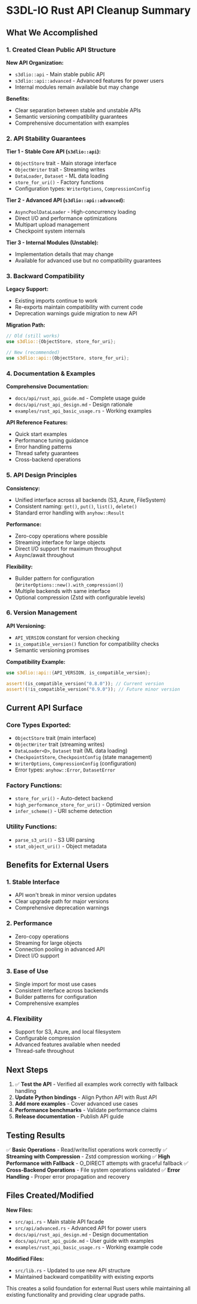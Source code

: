 # S3DL-IO Rust API Cleanup Summary

## What We Accomplished

### 1. **Created Clean Public API Structure**

**New API Organization:**
- `s3dlio::api` - Main stable public API 
- `s3dlio::api::advanced` - Advanced features for power users
- Internal modules remain available but may change

**Benefits:**
- Clear separation between stable and unstable APIs
- Semantic versioning compatibility guarantees
- Comprehensive documentation with examples

### 2. **API Stability Guarantees**

**Tier 1 - Stable Core API (`s3dlio::api`):**
- `ObjectStore` trait - Main storage interface
- `ObjectWriter` trait - Streaming writes  
- `DataLoader`, `Dataset` - ML data loading
- `store_for_uri()` - Factory functions
- Configuration types: `WriterOptions`, `CompressionConfig`

**Tier 2 - Advanced API (`s3dlio::api::advanced`):**
- `AsyncPoolDataLoader` - High-concurrency loading
- Direct I/O and performance optimizations
- Multipart upload management
- Checkpoint system internals

**Tier 3 - Internal Modules (Unstable):**
- Implementation details that may change
- Available for advanced use but no compatibility guarantees

### 3. **Backward Compatibility**

**Legacy Support:**
- Existing imports continue to work
- Re-exports maintain compatibility with current code
- Deprecation warnings guide migration to new API

**Migration Path:**
```rust
// Old (still works)
use s3dlio::{ObjectStore, store_for_uri};

// New (recommended)  
use s3dlio::api::{ObjectStore, store_for_uri};
```

### 4. **Documentation & Examples**

**Comprehensive Documentation:**
- `docs/api/rust_api_guide.md` - Complete usage guide
- `docs/api/rust_api_design.md` - Design rationale
- `examples/rust_api_basic_usage.rs` - Working examples

**API Reference Features:**
- Quick start examples
- Performance tuning guidance
- Error handling patterns
- Thread safety guarantees
- Cross-backend operations

### 5. **API Design Principles**

**Consistency:**
- Unified interface across all backends (S3, Azure, FileSystem)
- Consistent naming: `get()`, `put()`, `list()`, `delete()`
- Standard error handling with `anyhow::Result`

**Performance:**
- Zero-copy operations where possible
- Streaming interface for large objects
- Direct I/O support for maximum throughput
- Async/await throughout

**Flexibility:**
- Builder pattern for configuration (`WriterOptions::new().with_compression()`)
- Multiple backends with same interface
- Optional compression (Zstd with configurable levels)

### 6. **Version Management**

**API Versioning:**
- `API_VERSION` constant for version checking
- `is_compatible_version()` function for compatibility checks
- Semantic versioning promises

**Compatibility Example:**
```rust
use s3dlio::api::{API_VERSION, is_compatible_version};

assert!(is_compatible_version("0.8.0")); // Current version
assert!(!is_compatible_version("0.9.0")); // Future minor version
```

## Current API Surface

### Core Types Exported:
- `ObjectStore` trait (main interface)
- `ObjectWriter` trait (streaming writes)
- `DataLoader<D>`, `Dataset` trait (ML data loading)
- `CheckpointStore`, `CheckpointConfig` (state management)
- `WriterOptions`, `CompressionConfig` (configuration)
- Error types: `anyhow::Error`, `DatasetError`

### Factory Functions:
- `store_for_uri()` - Auto-detect backend
- `high_performance_store_for_uri()` - Optimized version
- `infer_scheme()` - URI scheme detection

### Utility Functions:
- `parse_s3_uri()` - S3 URI parsing
- `stat_object_uri()` - Object metadata

## Benefits for External Users

### 1. **Stable Interface**
- API won't break in minor version updates
- Clear upgrade path for major versions
- Comprehensive deprecation warnings

### 2. **Performance**
- Zero-copy operations
- Streaming for large objects
- Connection pooling in advanced API
- Direct I/O support

### 3. **Ease of Use**
- Single import for most use cases
- Consistent interface across backends
- Builder patterns for configuration
- Comprehensive examples

### 4. **Flexibility**
- Support for S3, Azure, and local filesystem
- Configurable compression
- Advanced features available when needed
- Thread-safe throughout

## Next Steps

1. ✅ **Test the API** - Verified all examples work correctly with fallback handling
2. **Update Python bindings** - Align Python API with Rust API  
3. **Add more examples** - Cover advanced use cases
4. **Performance benchmarks** - Validate performance claims
5. **Release documentation** - Publish API guide

## Testing Results

✅ **Basic Operations** - Read/write/list operations work correctly
✅ **Streaming with Compression** - Zstd compression working 
✅ **High Performance with Fallback** - O_DIRECT attempts with graceful fallback
✅ **Cross-Backend Operations** - File system operations validated
✅ **Error Handling** - Proper error propagation and recovery

## Files Created/Modified

**New Files:**
- `src/api.rs` - Main stable API facade
- `src/api/advanced.rs` - Advanced API for power users
- `docs/api/rust_api_design.md` - Design documentation
- `docs/api/rust_api_guide.md` - User guide with examples
- `examples/rust_api_basic_usage.rs` - Working example code

**Modified Files:**
- `src/lib.rs` - Updated to use new API structure
- Maintained backward compatibility with existing exports

This creates a solid foundation for external Rust users while maintaining all existing functionality and providing clear upgrade paths.
